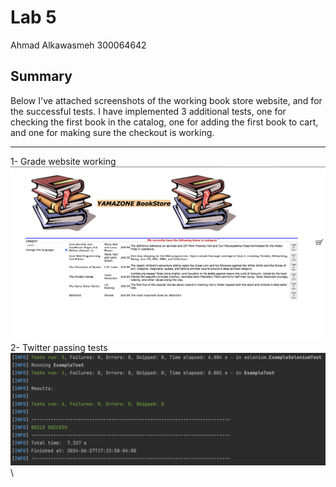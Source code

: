 # Lab 5
Ahmad Alkawasmeh 
300064642

## Summary
Below I've attached screenshots of the working book store website, and for the successful tests. I have implemented 3 additional tests, one for checking the first book in the catalog, one for adding the first book to cart, and one for making sure the checkout is working.

---
1- Grade website working\
![appRunning](https://github.com/ahmadalkawasmeh/seg3103_playground/blob/main/lab06/assets/appRunningSS.png)\
2- Twitter passing tests\
![testsPassing](https://github.com/ahmadalkawasmeh/seg3103_playground/blob/main/lab06/assets/testPassingSS.png)\